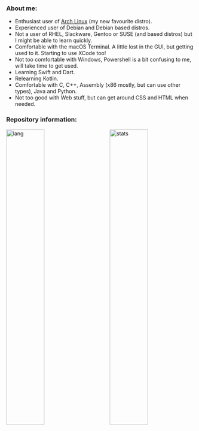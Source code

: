 ### About me:
  - Enthusiast user of [Arch Linux](https://github.com/nunopenim/nunopenim/blob/main/GUIDE_ArchLinuxInstallation.md) (my new favourite distro).
  - Experienced user of Debian and Debian based distros.
  - Not a user of RHEL, Slackware, Gentoo or SUSE (and based distros) but I might be able to learn quickly.
  - Comfortable with the macOS Terminal. A little lost in the GUI, but getting used to it. Starting to use XCode too!
  - Not too comfortable with Windows, Powershell is a bit confusing to me, will take time to get used.
  - Learning Swift and Dart.
  - Relearning Kotlin.
  - Comfortable with C, C++, Assembly (x86 mostly, but can use other types), Java and Python.
  - Not too good with Web stuff, but can get around CSS and HTML when needed.

### Repository information:
<p>
  <img width="45%" align="left" alt="lang" src="https://github-readme-stats.vercel.app/api/top-langs/?username=nunopenim&layout=compact&hide_border=true&langs_count=10&theme=dark&custom_title=Languages" />
  <img width="45%" align="right" alt="stats" src="https://github-readme-stats.vercel.app/api?username=nunopenim&show_icons=true&hide_border=true&count_private=true&theme=dark&custom_title=Statistics">
</p>
